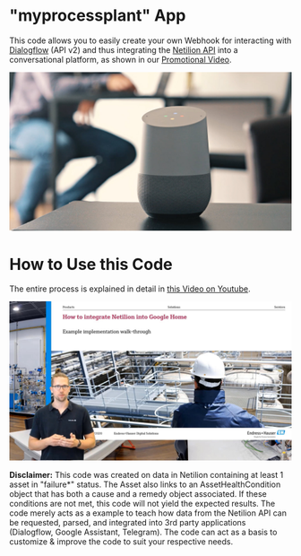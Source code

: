 # "myprocessplant" App
This code allows you to easily create your own Webhook for interacting with [Dialogflow](https://dialogflow.com/) (API v2) and thus integrating the [Netilion API](https://api.netilion.endress.com/doc/v1/) into a conversational platform, as shown in our [Promotional Video](https://www.youtube.com/watch?v=t2_wmIuDhNE).

![Screenshot from Promotional Video](/images/Teaser_Video_Screenshot.jpg)


# How to Use this Code
The entire process is explained in detail in [this Video on Youtube](https://www.youtube.com/watch?v=VfkfDQ7elzE).

![Screenshot from How-To Video](/images/Explanation_Video_Screenshot.jpg)

**Disclaimer:**
This code was created on data in Netilion containing at least 1 asset in "failure*" status. The Asset also links to an AssetHealthCondition object that has both a cause and a remedy object associated. If these conditions are not met, this code will not yield the expected results. The code merely acts as a example to teach how data from the Netilion API can be requested, parsed, and integrated into 3rd party applications (Dialogflow, Google Assistant, Telegram). The code can act as a basis to customize & improve the code to suit your respective needs.
